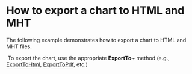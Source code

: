 # How to export a chart to HTML and MHT


The following example demonstrates how to export a chart to HTML and MHT files.<br />
<p> To export the chart, use the appropriate <strong>ExportTo~</strong> method (e.g., <a href="http://larix/ReferenceBrowserMain_14_1/LoadItem.aspx?Member=M%3aDevExpress.Xpf.Charts.ChartControl.ExportToHtml(System.String%2cDevExpress.Xpf.Charts.PrintSizeMode)&Template=MemberOverloadTopic">ExportToHtml</a>, <a href="http://larix/ReferenceBrowserMain_14_1/LoadItem.aspx?Member=M%3aDevExpress.Xpf.Charts.ChartControl.ExportToPdf(System.String%2cDevExpress.XtraPrinting.PdfExportOptions%2cDevExpress.Xpf.Charts.PrintSizeMode)&Template=MemberOverloadTopic">ExportToPdf</a>, etc.)</p>
<br /><br />

<br/>


